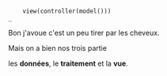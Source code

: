 ```

    view(controller(model()))
_
```

Bon j'avoue c'est un peu tirer par les cheveux.

Mais on a bien nos trois partie

les **données**, le **traitement** et la **vue**.
